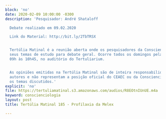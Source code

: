 ```yaml
---
block: 'no'
date: 2020-02-09 10:00:00 -0300
description: 'Pesquisador: André Shataloff

  Debate realizado em 09.02.2020

  Link do Material: http://bit.ly/2TbTRSX


  Tertúlia Matinal é a reunião aberta onde os pesquisadores da Conscienciologia apresentam
  seus temas de estudo para debate geral. Ocorre todos os domingos pela manhã, das
  09h às 10h45, no auditório do Tertuliarium.


  As opiniões emitidas na Tertúlia Matinal são de inteira responsabilidade de seus
  autores e não representam a posição oficial do CEAEC ou da Conscienciologia sobre
  os temas discutidos.'
explicit: 'no'
file: https://tertuliamatinal.s3.amazonaws.com/audios/R8EOtnIUnUE.m4a
keyword: conscienciologia
layout: post
title: Tertúlia Matinal 185 - Profilaxia da Melex

---
```

